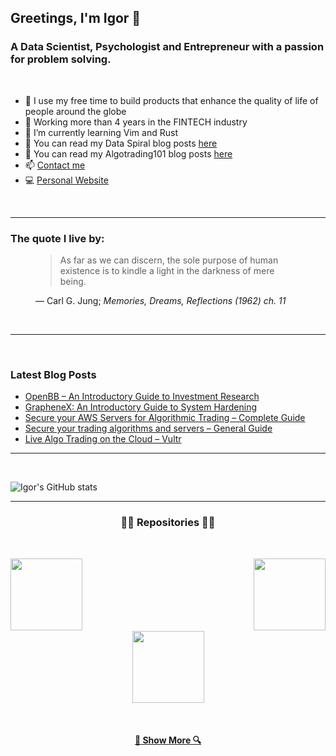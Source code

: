 ## Greetings, I'm Igor 👋 

### A Data Scientist, Psychologist and Entrepreneur with a passion for problem solving.
<br />

- 🔭 I use my free time to build products that enhance the quality of life of people around the globe
- 🌟 Working more than 4 years in the FINTECH industry
- 🌱 I’m currently learning Vim and Rust
- :milky_way: You can read my Data Spiral blog posts [here](https://dataspiral.blog)
- 📜 You can read my Algotrading101 blog posts [here](https://algotrading101.com/learn/)
- 📫 [Contact me](mailto:igorradovanovic20@gmail.com)
- :computer: [Personal Website](https://igorradovanovic.com)


<br />

---

### The quote I live by:

<figure class="quote">
  <blockquote>
    As far as we can discern, the sole purpose of human existence is to kindle a light in the darkness of mere being.
  </blockquote>
  <figcaption>
   &mdash; Carl G. Jung; <cite>Memories, Dreams, Reflections (1962) ch. 11</cite> 
  </figcaption> 
</figure>
<br />

---
<br />

### Latest Blog Posts
<!-- BLOG-POST-LIST:START -->
- [OpenBB – An Introductory Guide to Investment Research](https://algotrading101.com/learn/openbb-guide/)
- [GrapheneX: An Introductory Guide to System Hardening](https://algotrading101.com/learn/graphenex-guide-system-hardening/)
- [Secure your AWS Servers for Algorithmic Trading – Complete Guide](https://algotrading101.com/learn/trading-servers-security-aws-guide/)
- [Secure your trading algorithms and servers – General Guide](https://algotrading101.com/learn/trading-algorithms-security-servers-bots-guide/)
- [Live Algo Trading on the Cloud – Vultr](https://algotrading101.com/learn/live-algo-trading-hosting-vultr/)
<!-- BLOG-POST-LIST:END -->

---

<br />

![Igor's GitHub stats](https://github-readme-stats.vercel.app/api?username=igorwounds&show_icons=true&theme=dark)




---
<h3 align="center">👨‍💻 Repositories 👨‍💻</h3>
<br>
<div width="100%" align="center">

  <a align="left" href="https://github.com/IgorWounds/Cluster-Analysis-Machine-Learning-for-Pairs-Trading" title="Cluster Analysis Pairs Trading"><img align="left" height="115" src="https://github-readme-stats.vercel.app/api/pin/?username=igorwounds&repo=Cluster-Analysis-Machine-Learning-for-Pairs-Trading&theme=react&border_color=61dafb&border_radius=10"></a>

  <a align="right" href="https://github.com/IgorWounds/speaking_with_plato" title="Speaking With Plato"><img align="right" height="115" src="https://github-readme-stats.vercel.app/api/pin/?username=igorwounds&repo=speaking_with_plato&theme=react&border_color=61dafb&border_radius=10"></a>
</div>
<br/><br/><br/><br/><br/><br/>
<div width="100%" align="center">

  <a align="center" href="https://github.com/IgorWounds/AlgoTrading101-Interactive-Brokers-Course-ib_insync-" title="ib_insync Course"><img align="center" height="115" src="https://github-readme-stats.vercel.app/api/pin/?username=igorwounds&repo=AlgoTrading101-Interactive-Brokers-Course-ib_insync-&theme=react&border_color=61dafb&border_radius=10"></a>

</div>

<br>
<h4 align="center">
  <a href="https://github.com/igorwounds?tab=repositories" title="Show Repositories">🔎 Show More 🔍</a>
</h4>
